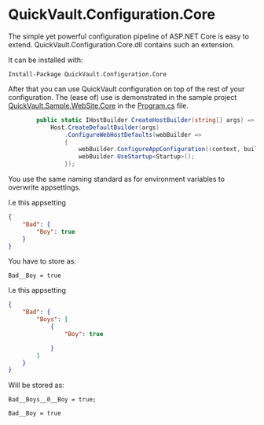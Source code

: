 ﻿# QuickVault.Configuration.Core

The simple yet powerful configuration pipeline of ASP.NET Core is easy to extend. QuickVault.Configuration.Core.dll contains such an extension.

It can be installed with:

```
Install-Package QuickVault.Configuration.Core
```

After that you can use QuickVault configuration on top of the rest of your configuration. The (ease of) use is demonstrated in the sample project [QuickVault.Sample.WebSite.Core](../../Samples/QuickVault.Sample.WebSite.Core/Readme.md) in the [Program.cs](../../Samples/QuickVault.Sample.WebSite.Core/Program.cs) file.

```csharp
        public static IHostBuilder CreateHostBuilder(string[] args) =>
            Host.CreateDefaultBuilder(args)
                .ConfigureWebHostDefaults(webBuilder =>
                {
                    webBuilder.ConfigureAppConfiguration((context, builder) => builder.AddQuickVault());
                    webBuilder.UseStartup<Startup>();
                });
```


You use the same naming standard as for environment variables to overwrite appsettings.

I.e this appsetting

```json
{
	"Bad": {
		"Boy": true
	}
}
```

You have to store as:

```
Bad__Boy = true
```

I.e this appsetting

```json
{
	"Bad": {
		"Boys": [
			{
				"Boy": true

			}
		]
	}
}
```

Will be stored as: 

```
Bad__Boys__0__Boy = true; 
````

```
Bad__Boy = true
```
